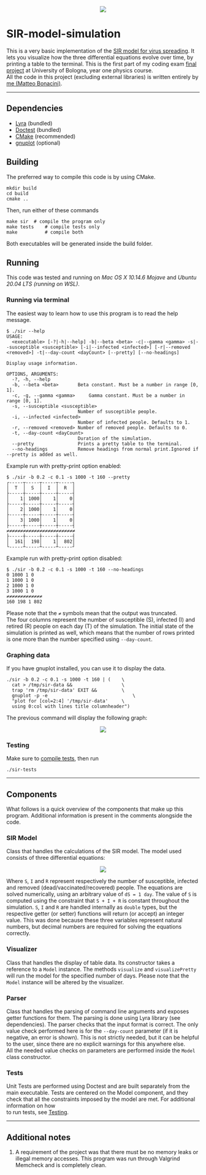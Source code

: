 <p align="center">
  <img src="assets/unibo-logo.png">
</p>

# SIR-model-simulation
This is a very basic implementation of the [SIR model for virus spreading][1].
It lets you visualize how the three differential equations evolve over time, by
printing a table to the terminal. This is the first part of my coding exam
[final project][2] at University of Bologna, year one physics course.  
All the code in this project (excluding external libraries) is written entirely
by [me (Matteo Bonacini)][3].

[1]: https://en.wikipedia.org/wiki/Compartmental_models_in_epidemiology#The_SIR_model
[2]: https://baltig.infn.it/giaco/pf2020/-/blob/master/progetto/progetto.md
[3]: https://github.com/P2-718na

--------------------------------------------------------------------------------

## Dependencies
- [Lyra](https://github.com/bfgroup/Lyra) (bundled)
- [Doctest](https://github.com/onqtam/doctest) (bundled)
- [CMake](https://cmake.org/) (recommended)
- [gnuplot](http://www.gnuplot.info/) (optional)

## Building
The preferred way to compile this code is by using CMake.
```shell
mkdir build
cd build
cmake ..
```
Then, run either of these commands
```shell
make sir  # compile the program only
make tests    # compile tests only
make          # compile both
```
Both executables will be generated inside the build folder.

## Running
This code was tested and running on _Mac OS X 10.14.6 Mojave_ and
_Ubuntu 20.04 LTS (running on WSL)_.

### Running via terminal
The easiest way to learn how to use this program is to read the help message.
```
$ ./sir --help
USAGE:
  <executable> [-?|-h|--help] -b|--beta <beta> -c|--gamma <gamma> -s|--susceptible <susceptible> [-i|--infected <infected>] [-r|--removed <removed>] -t|--day-count <dayCount> [--pretty] [--no-headings]

Display usage information.

OPTIONS, ARGUMENTS:
  -?, -h, --help
  -b, --beta <beta>       Beta constant. Must be a number in range [0, 1].
  -c, -g, --gamma <gamma>     Gamma constant. Must be a number in range [0, 1].
  -s, --susceptible <susceptible>
                          Number of susceptible people.
  -i, --infected <infected>
                          Number of infected people. Defaults to 1.
  -r, --removed <removed> Number of removed people. Defaults to 0.
  -t, --day-count <dayCount>
                          Duration of the simulation.
  --pretty                Prints a pretty table to the terminal.
  --no-headings           Remove headings from normal print.Ignored if --pretty is added as well.
```
Example run with pretty-print option enabled:
```
$ ./sir -b 0.2 -c 0.1 -s 1000 -t 160 --pretty
┌-----┬-----┬-----┬-----┐
│  T  │  S  │  I  │  R  │
├-----┼-----┼-----┼-----┤
│    1| 1000│    1│    0│
├-----┼-----┼-----┼-----┤
│    2| 1000│    1│    0│
├-----┼-----┼-----┼-----┤
│    3| 1000│    1│    0│
├-----┼-----┼-----┼-----┤
≠≠≠≠≠≠≠≠≠≠≠≠≠≠≠≠≠≠≠≠≠≠≠≠≠
├-----┼-----┼-----┼-----┤
│  161|  198│    1│  802│
└-----┴-----┴-----┴-----┘
```
Example run with pretty-print option disabled:
```
$ ./sir -b 0.2 -c 0.1 -s 1000 -t 160 --no-headings
0 1000 1 0
1 1000 1 0
2 1000 1 0
3 1000 1 0
≠≠≠≠≠≠≠≠≠≠≠≠≠
160 198 1 802
```
Please note that the `≠` symbols mean that the output was truncated.  
The four columns represent the number of susceptible (S), infected (I) and
retired (R) people on each day (T) of the simulation. The initial state of the
simulation is printed as well, which means that the number of rows printed is
one more than the number specified using `--day-count`.

### Graphing data
If you have gnuplot installed, you can use it to display the data.
```shell
./sir -b 0.2 -c 0.1 -s 1000 -t 160 | (    \
  cat > /tmp/sir-data &&                  \
  trap 'rm /tmp/sir-data' EXIT &&         \
  gnuplot -p -e                               \
  "plot for [col=2:4] '/tmp/sir-data'     \
  using 0:col with lines title columnheader")
```
The previous command will display the following graph:

<p align="center">
  <img src="assets/gnuplot.png">
</p>

### Testing
Make sure to [compile tests](#building), then run
```shell
./sir-tests
```

--------------------------------------------------------------------------------

## Components
What follows is a quick overview of the components that make up this program.
Additional information is present in the comments alongside the code.

### SIR Model
Class that handles the calculations of the SIR model. The model used consists
of three differential equations:

<p align="center">
  <img src="assets/equations.png">
</p>

Where `S`, `I` and `R` represent respectively the number of susceptible, infected and
removed (dead/vaccinated/recovered) people. The equations are solved
numerically, using an arbitrary value of `dS = 1 day`. The value of `S` is
computed using the constraint that `S + I + R` is constant throughout the
simulation.
`S`, `I` and `R` are handled internally as `double` types, but the respective
getter (or setter) functions will return (or accept) an integer value.
This was done because these three variables represent natural numbers, but decimal
numbers are required for solving the equations correctly.

### Visualizer
Class that handles the display of table data. Its constructor takes a reference
to a `Model` instance. The methods `visualize` and `visualizePretty` will run
the model for the specified number of days. Please note that the `Model` instance
will be altered by the visualizer.

### Parser
Class that handles the parsing of command line arguments and exposes getter
functions for them. The parsing is done using Lyra library (see dependencies).
The parser checks that the input format is correct.
The only value check performed here is for the `--day-count` parameter (if it is
negative, an error is shown). This is not strictly needed, but it can be helpful
to the user, since there are no explicit warnings for this anywhere else.  
All the needed value checks on parameters are performed inside the `Model` class
constructor.

### Tests
Unit Tests are performed using Doctest and are built separately from the main
executable. Tests are centered on the Model component, and they check that all
the constraints imposed by the model are met. For additional information on how  
to run tests, see [Testing](#testing).

--------------------------------------------------------------------------------

## Additional notes
1. A requirement of the project was that there must be no memory leaks or
illegal memory accesses. This program was run through Valgrind Memcheck
and is completely clean.
